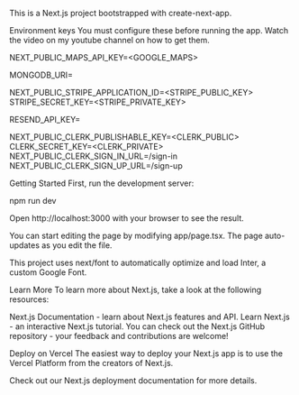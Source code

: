 This is a Next.js project bootstrapped with create-next-app.

Environment keys
You must configure these before running the app. Watch the video on my youtube channel on how to get them.

NEXT_PUBLIC_MAPS_API_KEY=<GOOGLE_MAPS>

MONGODB_URI=

NEXT_PUBLIC_STRIPE_APPLICATION_ID=<STRIPE_PUBLIC_KEY> STRIPE_SECRET_KEY=<STRIPE_PRIVATE_KEY>

RESEND_API_KEY=

NEXT_PUBLIC_CLERK_PUBLISHABLE_KEY=<CLERK_PUBLIC> CLERK_SECRET_KEY=<CLERK_PRIVATE> NEXT_PUBLIC_CLERK_SIGN_IN_URL=/sign-in NEXT_PUBLIC_CLERK_SIGN_UP_URL=/sign-up

Getting Started
First, run the development server:

npm run dev

Open http://localhost:3000 with your browser to see the result.

You can start editing the page by modifying app/page.tsx. The page auto-updates as you edit the file.

This project uses next/font to automatically optimize and load Inter, a custom Google Font.

Learn More
To learn more about Next.js, take a look at the following resources:

Next.js Documentation - learn about Next.js features and API.
Learn Next.js - an interactive Next.js tutorial.
You can check out the Next.js GitHub repository - your feedback and contributions are welcome!

Deploy on Vercel
The easiest way to deploy your Next.js app is to use the Vercel Platform from the creators of Next.js.

Check out our Next.js deployment documentation for more details.